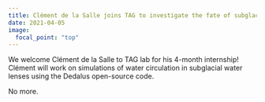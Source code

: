```yaml
---
title: Clément de la Salle joins TAG to investigate the fate of subglacial water lenses on icy moons
date: 2021-04-05
image:
  focal_point: "top"
---
```


We welcome Clément de la Salle to TAG lab for his 4-month internship! Clément will work on simulations of water circulation in subglacial water lenses using the Dedalus open-source code. 

<!--more-->

No more.
